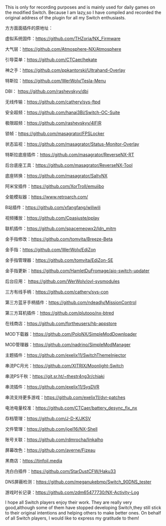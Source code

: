 This is only for recording purposes and is mainly used for daily games on the modified Switch. Because I am lazy,so I have compiled and recorded the original address of the plugin for all my Switch enthusiasts.

方方面面插件的原地址：

虚拟系统固件：https://github.com/THZoria/NX_Firmware

大气层：https://github.com/Atmosphere-NX/Atmosphere

引导菜单：https://github.com/CTCaer/hekate

神之手：https://github.com/ppkantorski/Ultrahand-Overlay

特斯拉：https://github.com/WerWolv/Tesla-Menu

DBI： https://github.com/rashevskyv/dbi

无线传输：https://github.com/cathery/sys-ftpd

安全超频：https://github.com/hanai3Bi/Switch-OC-Suite

极限超频：https://github.com/rashevskyv/4IFIR

锁帧：https://github.com/masagrator/FPSLocker

状态监视：https://github.com/masagrator/Status-Monitor-Overlay

特斯拉底座插件：https://github.com/masagrator/ReverseNX-RT

后台底座工具：https://github.com/masagrator/ReverseNX-Tool

底座转换：https://github.com/masagrator/SaltyNX

阿米宝插件：https://github.com/XorTroll/emuiibo

全能模拟器：https://www.retroarch.com/

B站插件：https://github.com/xfangfang/wiliwili

视频播放：https://github.com/Cpasjuste/pplay

联机插件：https://github.com/spacemeowx2/ldn_mitm

金手指修改：https://github.com/tomvita/Breeze-Beta

金手指：https://github.com/WerWolv/EdiZon

金手指管理器：https://github.com/tomvita/EdiZon-SE

金手指更新：https://github.com/HamletDuFromage/aio-switch-updater

后台应用： https://github.com/WerWolv/ovl-sysmodules

三方有线手柄：https://github.com/cathery/sys-con

第三方蓝牙手柄插件：https://github.com/ndeadly/MissionControl

第三方耳机插件：https://github.com/plutooo/nx-btred

在线商店：https://github.com/fortheusers/hb-appstore

MOD下载器：https://github.com/PoloNX/SimpleModDownloader

MOD管理器：https://github.com/nadrino/SimpleModManager

主题插件：https://github.com/exelix11/SwitchThemeInjector

串流PC月光：https://github.com/XITRIX/Moonlight-Switch

串流PS千秋：https://git.sr.ht/~thestr4ng3r/chiaki

串流插件：https://github.com/exelix11/SysDVR

串流支持更多游戏：https://github.com/exelix11/dvr-patches

电池电量校准：https://github.com/CTCaer/battery_desync_fix_nx

存档管理：https://github.com/J-D-K/JKSV

文件管理：https://github.com/joel16/NX-Shell

账号关联：https://github.com/rdmrocha/linkalho

屏幕改色：https://github.com/averne/Fizeau

黑商店：https://tinfoil.media

洗白白插件：https://github.com/StarDustCFW/Haku33

DNS屏蔽检测：https://github.com/meganukebmp/Switch_90DNS_tester

游戏时长记录：https://github.com/zdm65477730/NX-Activity-Log

I hope all Switch players enjoy their work. They are really very good,although some of them have stopped developing Switch,they still stick to their original intentions and helping others to make better ones. On behalf of all Switch players, I would like to express my gratitude to them!

